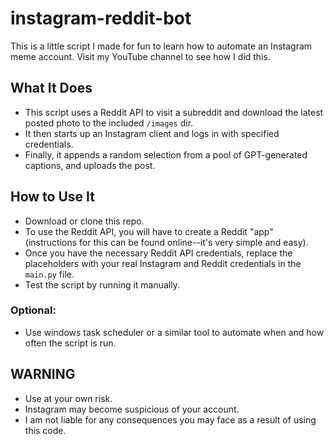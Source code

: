 # instagram-reddit-bot
This is a little script I made for fun to learn how to automate an Instagram meme account. Visit my YouTube channel to see how I did this.
## What It Does
- This script uses a Reddit API to visit a subreddit and download the latest posted photo to the included `/images` dir.
- It then starts up an Instagram client and logs in with specified credentials.
- Finally, it appends a random selection from a pool of GPT-generated captions, and uploads the post.
## How to Use It
- Download or clone this repo.
- To use the Reddit API, you will have to create a Reddit "app" (instructions for this can be found online--it's very simple and easy).
- Once you have the necessary Reddit API credentials, replace the placeholders with your real Instagram and Reddit credentials in the `main.py` file.
- Test the script by running it manually.
### Optional: 
- Use windows task scheduler or a similar tool to automate when and how often the script is run.
## WARNING
- Use at your own risk.
- Instagram may become suspicious of your account.
- I am not liable for any consequences you may face as a result of using this code.
